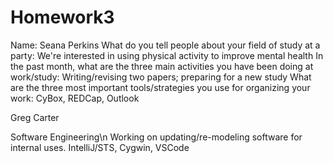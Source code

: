 # Homework3

Name: Seana Perkins
What do you tell people about your field of study at a party: We're interested in using physical activity to improve mental health
In the past month, what are the three main activities you have been doing at work/study: Writing/revising two papers; preparing for a new study
What are the three most important tools/strategies you use for organizing your work: CyBox, REDCap, Outlook

Greg Carter

Software Engineering\n
Working on updating/re-modeling software for internal uses.
IntelliJ/STS, Cygwin, VSCode
